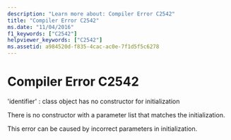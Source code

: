 ```yaml
---
description: "Learn more about: Compiler Error C2542"
title: "Compiler Error C2542"
ms.date: "11/04/2016"
f1_keywords: ["C2542"]
helpviewer_keywords: ["C2542"]
ms.assetid: a984520d-f835-4cac-ac0e-7f1d5f5c6278
---
```

# Compiler Error C2542

'identifier' : class object has no constructor for initialization

There is no constructor with a parameter list that matches the initialization.

This error can be caused by incorrect parameters in initialization.
